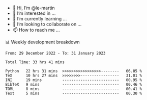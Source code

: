 - 👋 Hi, I’m @le-martin
- 👀 I’m interested in ...
- 🌱 I’m currently learning ...
- 💞️ I’m looking to collaborate on ...
- 📫 How to reach me ...

<!---
Tutorial for using WakaTime stats in GitHub profile: https://github.com/athul/waka-readme
-->

📊 Weekly development breakdown
<!--START_SECTION:waka-->

```text
From: 29 December 2022 - To: 31 January 2023

Total Time: 33 hrs 41 mins

Python   22 hrs 31 mins  >>>>>>>>>>>>>>>>>--------   66.85 %
TeX      10 hrs 27 mins  >>>>>>>>-----------------   31.01 %
INI      19 mins         -------------------------   00.95 %
BibTeX   9 mins          -------------------------   00.46 %
TOML     8 mins          -------------------------   00.41 %
Text     5 mins          -------------------------   00.30 %
```

<!--END_SECTION:waka-->

<!---
le-martin/le-martin is a ✨ special ✨ repository because its `README.md` (this file) appears on your GitHub profile.
You can click the Preview link to take a look at your changes.
--->

